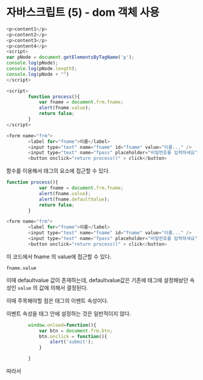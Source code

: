 # 자바스크립트 (5) - dom 객체 사용



```javascript
<p>content1</p>
<p>content2</p>
<p>content3</p>
<p>content4</p>
<script>
var pNode = document.getElementsByTagName('p');
console.log(pNode);
console.log(pNode.length);
console.log(pNode + "")
</script>

```





```javascript
<script>
        function process(){
            var fname = document.frm.fname;
            alert(fname.value);
            return false;
        }
</script>

<form name="frm">
        <label for="fname">이름</label>
        <input type="text" name="fname" id="fname" value="이름..." />
        <input type="text" name="fpass" placeholder="비밀번호를 입력하세요"/>
        <button onclick="return process()" > click</button>
```



함수를 이용해서 태그의 요소에 접근할 수 있다.



```javascript
function process(){
            var fname = document.frm.fname;
            alert(fname.value);
            alert(fname.defaultValue);
            return false;
        }

<form name="frm">
        <label for="fname">이름</label>
        <input type="text" name="fname" id="fname" value="이름..." />
        <input type="text" name="fpass" placeholder="비밀번호를 입력하세요"/>
        <button onclick="return process()" > click</button>
```



이 코드에서 fname 의 value에 접근할 수 있다.

`fname.value` 

이때 defaultvalue 값이 존재하는데, defaultvalue값은 기존에 태그에 설정해놨던 속성인 `value` 의 값에 의해서 결정된다.



이때 주목해야할 점은 태그의 이벤트 속성이다.

이벤트 속성을 태그 안에 설정하는 것은 일반적이지 않다.



```javascript
        window.onload=function(){
            var btn = document.frm.btn;
            btn.onclick = function(){
                alert('submit');
            }

        }
```



따라서 <script> 안에 함수를 적어 이벤트를 담당해야 한다.

window.onload 는 현재 페이지가 메모리 로딩이 될 때를 의미한다. 메모리 로딩이 되면 밑의 함수를 실행해라는 의미가 담겨져 있다.



btn.`<이벤트>` 를 적어서 이벤트를 시행할 수 있다.



### 부모노드 접근



```javascript
    <script>
        window.onload=function(){
            var p2 = document.getElementById('p2');
            p2.parentNode.style.color='blue';
            
        }

    </script>


```



```javascript
    <div id="wrap">
		<p id="p1">content1</p><p id="p2">content2</p><p id="p3">content3</p>
	</div>
```



p2.parentNode는 p2의 부모를 의미한다.  따라서 p2의 부모인 wrap이 모두 파란색으로 바귄다.



```javascript
p2.previousSibling.style.fontSize = '20px';
p2.nextSibling.style.border = '1px solid black';
```



스크립트 안에 previousSibling 적어주면 p2를 기준으로 이전에 있는 요소에 함수를 적용해준다.

또한 p2를 기준으로 다음 요소에 접근하려면 nextSibling 적어주면 된다.



### 자식노드 접근



```javascript
window.onload=function(){
            var wrap = document.getElementById('wrap');
            var divChildNode = wrap.childNodes;
            console.log(divChildNode.length);
            console.log(divChildNode); //텍스트 노드도 포함해서 가져옴

            var divChildren = wrap.children;
            console.log(divChildren.length);
            console.log(divChildren);

            var aNode = document.getElementsByTagName('span')[0]; //0번째 요소를 가져옴
            console.log(aNode);
            aNode.style.backgroundColor = 'red';



        } //엘리먼트 노드들만 가져옴
```



```javascript
<div id="wrap">
		<p>content</p>
		<a href="">세미나 장소</a>
		<span><a href="">정보</a></span>
</div>
```



wrap 기준으로 정할 때 getElemetById를 통해서 가져온다.

wrap변수에 그 정보를 담아둔 이후에 wrap.childNodes 를 통해서 자식노드들을 모두 가져온다.

이때 주목할점은 childNode는 모든 노드들을 가져온다는 것.

엘리먼트 노드와 텍스트 노드를 속성 노드 전부 가져온다.

따라서 위의 body에서 가져오는 것들은

text,  p, text, a, text, span, text 이다.



```javascript
var divChildren = wrap.children;
console.log(divChildren.length);
console.log(divChildren);
```



이 부분은 자식노드의 모든 부분들을 가져오지 않고 엘리먼트노드들만 가져오게끔 하는 코드이다. `children` 함수가 이를 가능하게 해준다. 그렇다면 return 값은 `p` `a` `span` 이  된다.

(노드들은 엘리먼트, 요소, 텍스트)



```javascript
 var aNode = document.getElementsByTagName('span')[0]; //0번째 요소를 가져옴
            console.log(aNode);
            aNode.style.backgroundColor = 'red';
```



자식의 특정한 노드에 접근하기 위해서는 구체적인 코드가 필요.

만일 span 태그의 노드에 접근하려면 위의 코드처럼 작성한다.span 안에 여러가지 태그들이 있다면 `[]` 안에 인덱스를 집어넣어서 끄집어낼 수 있다. 위의 body에서는 하나의 태그뿐이기 때문에 0을 집어넣어서 빼낸다.

빼낸 이후에 style.backgroundColor = 'red' 로 하여 red 색깔을 집어넣는다.







